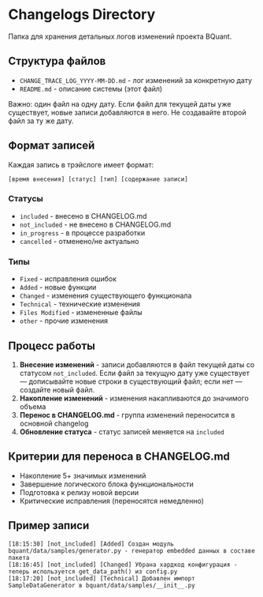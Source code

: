 # Changelogs Directory

Папка для хранения детальных логов изменений проекта BQuant.

## Структура файлов

- `CHANGE_TRACE_LOG_YYYY-MM-DD.md` - лог изменений за конкретную дату
- `README.md` - описание системы (этот файл)

Важно: один файл на одну дату. Если файл для текущей даты уже существует, новые записи добавляются в него. Не создавайте второй файл за ту же дату.

## Формат записей

Каждая запись в трэйслоге имеет формат:

```
[время внесения] [статус] [тип] [содержание записи]
```

### Статусы
- `included` - внесено в CHANGELOG.md
- `not_included` - не внесено в CHANGELOG.md
- `in_progress` - в процессе разработки
- `cancelled` - отменено/не актуально

### Типы
- `Fixed` - исправления ошибок
- `Added` - новые функции
- `Changed` - изменения существующего функционала
- `Technical` - технические изменения
- `Files Modified` - измененные файлы
- `other` - прочие изменения

## Процесс работы

1. **Внесение изменений** - записи добавляются в файл текущей даты со статусом `not_included`. Если файл за текущую дату уже существует — дописывайте новые строки в существующий файл; если нет — создайте новый файл.
2. **Накопление изменений** - изменения накапливаются до значимого объема
3. **Перенос в CHANGELOG.md** - группа изменений переносится в основной changelog
4. **Обновление статуса** - статус записей меняется на `included`

## Критерии для переноса в CHANGELOG.md

- Накопление 5+ значимых изменений
- Завершение логического блока функциональности
- Подготовка к релизу новой версии
- Критические исправления (переносятся немедленно)

## Пример записи

```
[18:15:30] [not_included] [Added] Создан модуль bquant/data/samples/generator.py - генератор embedded данных в составе пакета
[18:16:45] [not_included] [Changed] Убрана хардкод конфигурация - теперь используется get_data_path() из config.py
[18:17:20] [not_included] [Technical] Добавлен импорт SampleDataGenerator в bquant/data/samples/__init__.py
```
